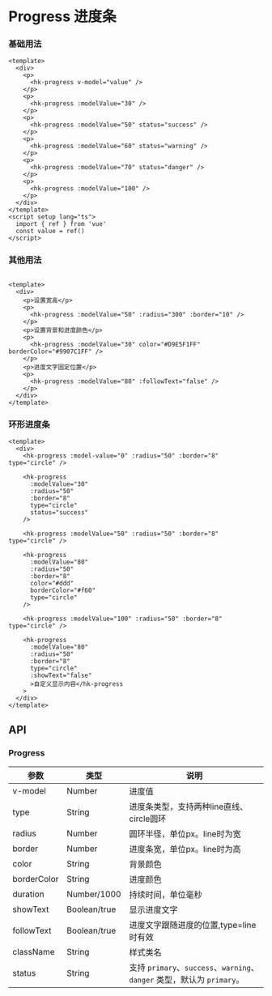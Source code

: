 <!-- Created by WANGHONGKANG on 2021/6/30. -->

# Progress 进度条

### 基础用法

```vue demo
<template>
  <div>
    <p>
      <hk-progress v-model="value" />
    </p>
    <p>
      <hk-progress :modelValue="30" />
    </p>
    <p>
      <hk-progress :modelValue="50" status="success" />
    </p>
    <p>
      <hk-progress :modelValue="60" status="warning" />
    </p>
    <p>
      <hk-progress :modelValue="70" status="danger" />
    </p>
    <p>
      <hk-progress :modelValue="100" />
    </p>
  </div>
</template>
<script setup lang="ts">
  import { ref } from 'vue'
  const value = ref()
</script>

```

### 其他用法

```vue demo

<template>
  <div>
    <p>设置宽高</p>
    <p>
      <hk-progress :modelValue="50" :radius="300" :border="10" />
    </p>
    <p>设置背景和进度颜色</p>
    <p>
      <hk-progress :modelValue="30" color="#D9E5F1FF" borderColor="#9907C1FF" />
    </p>
    <p>进度文字固定位置</p>
    <p>
      <hk-progress :modelValue="80" :followText="false" />
    </p>
  </div>
</template>
```

### 环形进度条

```vue demo
<template>
  <div>
    <hk-progress :model-value="0" :radius="50" :border="8" type="circle" />

    <hk-progress
      :modelValue="30"
      :radius="50"
      :border="8"
      type="circle"
      status="success"
    />

    <hk-progress :modelValue="50" :radius="50" :border="8" type="circle" />

    <hk-progress
      :modelValue="80"
      :radius="50"
      :border="8"
      color="#ddd"
      borderColor="#f60"
      type="circle"
    />

    <hk-progress :modelValue="100" :radius="50" :border="8" type="circle" />

    <hk-progress
      :modelValue="80"
      :radius="50"
      :border="8"
      type="circle"
      :showText="false"
      >自定义显示内容</hk-progress
    >
  </div>
</template>

```

## API

### Progress

| 参数          |类型|说明|
|-------------|--------------|--------|
| v-model     | Number         |进度值|
| type        | String         |进度条类型，支持两种line直线、circle圆环|
| radius      | Number         |圆环半径，单位px。line时为宽|
| border      | Number         |进度条宽，单位px。line时为高|
| color       | String         |背景颜色|
| borderColor | String         |进度颜色|
| duration    | Number/1000    |持续时间，单位毫秒|
| showText    | Boolean/true   |显示进度文字|
| followText  | Boolean/true   |进度文字跟随进度的位置,type=line时有效|
| className   | String         |样式类名|
| status      | String         |支持 `primary`、`success`、`warning`、`danger` 类型，默认为 `primary`。|

